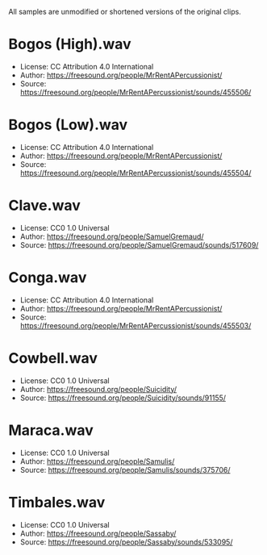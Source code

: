 All samples are unmodified or shortened versions of the original clips.

# Bogos (High).wav

- License: CC Attribution 4.0 International
- Author: https://freesound.org/people/MrRentAPercussionist/
- Source: https://freesound.org/people/MrRentAPercussionist/sounds/455506/

# Bogos (Low).wav

- License: CC Attribution 4.0 International
- Author: https://freesound.org/people/MrRentAPercussionist/
- Source: https://freesound.org/people/MrRentAPercussionist/sounds/455504/

# Clave.wav

- License: CC0 1.0 Universal
- Author: https://freesound.org/people/SamuelGremaud/
- Source: https://freesound.org/people/SamuelGremaud/sounds/517609/

# Conga.wav

- License: CC Attribution 4.0 International
- Author: https://freesound.org/people/MrRentAPercussionist/
- Source: https://freesound.org/people/MrRentAPercussionist/sounds/455503/

# Cowbell.wav

- License: CC0 1.0 Universal
- Author: https://freesound.org/people/Suicidity/
- Source: https://freesound.org/people/Suicidity/sounds/91155/

# Maraca.wav

- License: CC0 1.0 Universal
- Author: https://freesound.org/people/Samulis/
- Source: https://freesound.org/people/Samulis/sounds/375706/

# Timbales.wav

- License: CC0 1.0 Universal
- Author: https://freesound.org/people/Sassaby/
- Source: https://freesound.org/people/Sassaby/sounds/533095/
